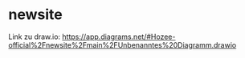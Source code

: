 # newsite
Link zu draw.io:
https://app.diagrams.net/#Hozee-official%2Fnewsite%2Fmain%2FUnbenanntes%20Diagramm.drawio

